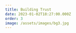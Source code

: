 ```yaml
---
title: Building Trust
date: 2023-01-02T18:27:00.000Z
order: 3
image: /assets/images/bg3.jpg
---
```

